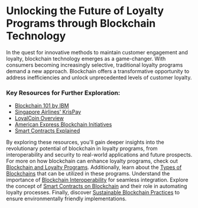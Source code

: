# Unlocking the Future of Loyalty Programs through Blockchain Technology

In the quest for innovative methods to maintain customer engagement and loyalty, blockchain technology emerges as a game-changer. With consumers becoming increasingly selective, traditional loyalty programs demand a new approach. Blockchain offers a transformative opportunity to address inefficiencies and unlock unprecedented levels of customer loyalty.

### Key Resources for Further Exploration:

- [Blockchain 101 by IBM](https://www.ibm.com/blockchain/what-is-blockchain)
- [Singapore Airlines' KrisPay](https://www.singaporeair.com/en_UK/my/ppsclub-krisflyer/krispay/)
- [LoyalCoin Overview](https://loyalcoin.io)
- [American Express Blockchain Initiatives](https://www.americanexpress.com/us/business/trends-and-insights/articles/blockchain-exploring/)
- [Smart Contracts Explained](https://ethereum.org/en/developers/docs/smart-contracts/)

By exploring these resources, you'll gain deeper insights into the revolutionary potential of blockchain in loyalty programs, from interoperability and security to real-world applications and future prospects. For more on how blockchain can enhance loyalty programs, check out [Blockchain and Loyalty Programs](https://www.license-token.com/wiki/blockchain-and-loyalty-programs). Additionally, learn about the [Types of Blockchains](https://www.license-token.com/wiki/types-of-blockchains) that can be utilized in these programs. Understand the importance of [Blockchain Interoperability](https://www.license-token.com/wiki/blockchain-interoperability) for seamless integration. Explore the concept of [Smart Contracts on Blockchain](https://www.license-token.com/wiki/smart-contracts-on-blockchain) and their role in automating loyalty processes. Finally, discover [Sustainable Blockchain Practices](https://www.license-token.com/wiki/sustainable-blockchain-practices) to ensure environmentally friendly implementations.